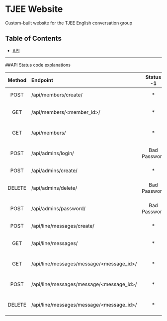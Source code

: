 TJEE Website
====
Custom-built website for the TJEE English conversation group

Table of Contents
------------------
- [API](#api)
------------------
##API
Status code explanations

|Method|Endpoint|Status -1|Status 0|Status 1|
|:---:|:---|:---:|:---:|:---:|
|POST|/api/members/create/|*|Creation Success|Member Exists|
|GET|/api/members/<member_id>/|*|Query Success|Member Doesn't Exist|
|GET|/api/members/|*|Query Success|No Members Exist|
|POST|/api/admins/login/|Bad Password|Login Success|Admin Doesn't Exist|
|POST|/api/admins/create/|*|Creation Success|Admin Exists|
|DELETE|/api/admins/delete/|Bad Password|Delete Success|Admin Doesn't Exist|
|POST|/api/admins/password/|Bad Password|Password Changed|Admin Doesn't Exist|
|POST|/api/line/messages/create/|*|Creation Successful|*|
|GET|/api/line/messages/|*|Query Success|No Messages Exist|
|GET|/api/line/messages/message/<message_id>/|*|Query Success|Message Doesn't Exist|
|POST|/api/line/messages/message/<message_id>/|*|Message Updated|Message Doesn't Exist|
|DELETE|/api/line/messages/message/<message_id>/|*|Message Deleted|Message Doesn't Exist|




